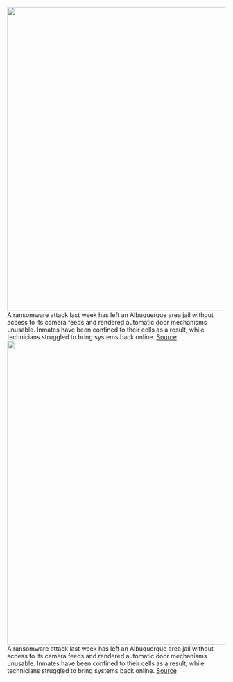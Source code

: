 <img src='https://cdn.vox-cdn.com/thumbor/vio_1d98L0Y0fD3huCrcWcmOI1U=/0x0:2040x1360/1200x800/filters:focal(857x517:1183x843)/cdn.vox-cdn.com/uploads/chorus_image/image/70375265/acastro_170621_1777_0008.0.jpg' width='700px' /><br/>
A ransomware attack last week has left an Albuquerque area jail without access to its camera feeds and rendered automatic door mechanisms unusable. Inmates have been confined to their cells as a result, while technicians struggled to bring systems back online.
<a href='https://www.theverge.com/2022/1/11/22878471/ransomware-attack-new-mexico-jail-lockdown-cameras-bernalillo-county'> Source <a/><img src='https://cdn.vox-cdn.com/thumbor/vio_1d98L0Y0fD3huCrcWcmOI1U=/0x0:2040x1360/1200x800/filters:focal(857x517:1183x843)/cdn.vox-cdn.com/uploads/chorus_image/image/70375265/acastro_170621_1777_0008.0.jpg' width='700px' /><br/>
A ransomware attack last week has left an Albuquerque area jail without access to its camera feeds and rendered automatic door mechanisms unusable. Inmates have been confined to their cells as a result, while technicians struggled to bring systems back online.
<a href='https://www.theverge.com/2022/1/11/22878471/ransomware-attack-new-mexico-jail-lockdown-cameras-bernalillo-county'> Source <a/>